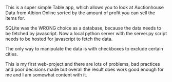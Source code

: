 This is a super simple Table app, which allows you to look at Auctionhouse Data from Albion Online sorted by the amount of profit you can sell the items for.

SQLite was the WRONG choice as a database, because the data needs to be fetched by javascript. Now a local python server with the server.py script needs to be hosted for javascript to fetch the data.

The only way to manipulate the data is with checkboxes to exclude certain cities.

This is my first web-project and there are lots of problems, bad practices and poor decisions made but overall the result does work good enough for me and I am somewhat content with it.